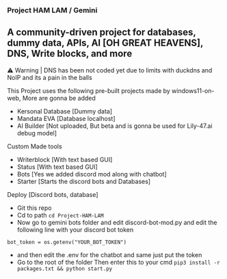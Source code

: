 ### Project HAM LAM / Gemini
## A community-driven project for databases, dummy data, APIs, AI [OH GREAT HEAVENS], DNS, Write blocks, and more

⚠ Warning | DNS has been not coded yet due to limits with duckdns and NoIP and its a pain in the balls

This Project uses the following pre-built projects made by windows11-on-web, More are gonna be added
- Kersonal Database [Dummy data]
- Mandata EVA [Database localhost]
- AI Builder [Not uploaded, But beta and is gonna be used for Lily-47.ai debug model]

Custom Made tools
- Writerblock [With text based GUI]
- Status [With text based GUI]
- Bots [Yes we added discord mod along with chatbot]
- Starter [Starts the discord bots and Databases]

Deploy [Discord bots, database]
- Git this repo
- Cd to path
```cd Project-HAM-LAM```
- Now go to gemini bots folder and edit discord-bot-mod.py and edit the following line with your discord bot token

```bot_token = os.getenv("YOUR_BOT_TOKEN")```
- and then edit the .env for the chatbot and same just put the token
- Go to the root of the folder Then enter this to your cmd
```pip3 install -r packages.txt && python start.py```

  
